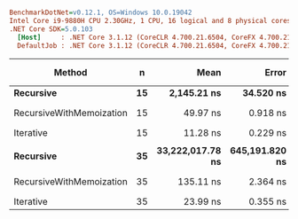 ``` ini

BenchmarkDotNet=v0.12.1, OS=Windows 10.0.19042
Intel Core i9-9880H CPU 2.30GHz, 1 CPU, 16 logical and 8 physical cores
.NET Core SDK=5.0.103
  [Host]     : .NET Core 3.1.12 (CoreCLR 4.700.21.6504, CoreFX 4.700.21.6905), X64 RyuJIT
  DefaultJob : .NET Core 3.1.12 (CoreCLR 4.700.21.6504, CoreFX 4.700.21.6905), X64 RyuJIT


```
|                   Method |  n |             Mean |          Error |         StdDev | Ratio | Code Size |
|------------------------- |--- |-----------------:|---------------:|---------------:|------:|----------:|
|                **Recursive** | **15** |      **2,145.21 ns** |      **34.520 ns** |      **32.290 ns** | **1.000** |      **76 B** |
| RecursiveWithMemoization | 15 |         49.97 ns |       0.918 ns |       0.982 ns | 0.023 |     294 B |
|                Iterative | 15 |         11.28 ns |       0.229 ns |       0.215 ns | 0.005 |      62 B |
|                          |    |                  |                |                |       |           |
|                **Recursive** | **35** | **33,222,017.78 ns** | **645,191.820 ns** | **603,512.828 ns** | **1.000** |      **76 B** |
| RecursiveWithMemoization | 35 |        135.11 ns |       2.364 ns |       2.095 ns | 0.000 |     294 B |
|                Iterative | 35 |         23.99 ns |       0.355 ns |       0.297 ns | 0.000 |      62 B |
